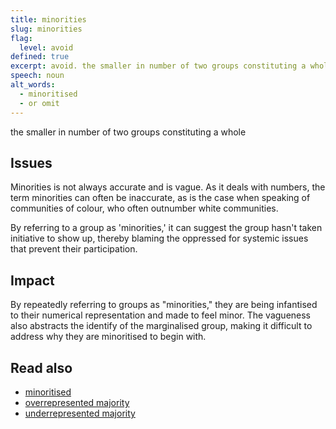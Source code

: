 ```yaml
---
title: minorities
slug: minorities
flag:
  level: avoid
defined: true
excerpt: avoid. the smaller in number of two groups constituting a whole; can be inaccurate and vague substitute for racially and gender minoritised people.
speech: noun
alt_words:
  - minoritised
  - or omit
---
```


the smaller in number of two groups constituting a whole

## Issues

Minorities is not always accurate and is vague. As it deals with numbers, the term minorities can often be inaccurate, as is the case when speaking of communities of colour, who often outnumber white communities.

By referring to a group as 'minorities,' it can suggest the group hasn't taken initiative to show up, thereby blaming the oppressed for systemic issues that prevent their participation.

## Impact

By repeatedly referring to groups as "minorities," they are being infantised to their numerical representation and made to feel minor. The vagueness also abstracts the identify of the marginalised group, making it difficult to address why they are minoritised to begin with.

## Read also

- [minoritised](/definitions/minoritised)
- [overrepresented majority](/definitions/overrepresented-majority)
- [underrepresented majority](/definitions/underrepresented-minority)
